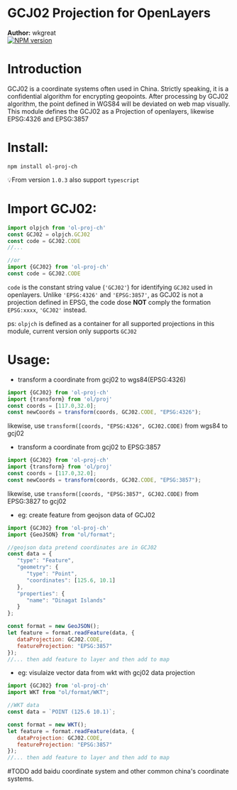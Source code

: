 # GCJ02 Projection for OpenLayers
**Author:** wkgreat  
[![NPM version](https://img.shields.io/npm/v/ol-proj-ch.svg)](https://www.npmjs.com/package/ol-proj-ch)


# Introduction
GCJ02 is a coordinate systems often used in China. 
Strictly speaking, it is a confidential algorithm for encrypting geopoints.
After processing by GCJ02 algorithm, 
the point defined in WGS84 will be deviated on web map visually.
This module defines the GCJ02 as a Projection of openlayers, likewise EPSG:4326 and EPSG:3857

# Install:
```shell script
npm install ol-proj-ch
```
💡From version `1.0.3` also support `typescript`

# Import GCJ02:
```javascript
import olpjch from 'ol-proj-ch'
const GCJ02 = olpjch.GCJ02
const code = GCJ02.CODE
//...

//or
import {GCJ02} from 'ol-proj-ch'
const code = GCJ02.CODE
```
`code` is the constant string value (`'GCJ02'`) for identifying `GCJ02` used in openlayers. 
Unlike `'EPSG:4326'` and `'EPSG:3857'`, as GCJ02 is not a projection defined in EPSG, the code
dose **NOT** comply the formation `EPSG:xxxx`, `'GCJ02'` instead.

ps: `olpjch` is defined as a container for all supported projections in this module, 
current version only supports `GCJ02`

# Usage:
* transform a coordinate from gcj02 to wgs84(EPSG:4326)
```javascript
import {GCJ02} from 'ol-proj-ch'
import {transform} from 'ol/proj'
const coords = [117.0,32.0];
const newCoords = transform(coords, GCJ02.CODE, "EPSG:4326");
```
likewise, use `transform([coords, "EPSG:4326", GCJ02.CODE)` from wgs84 to gcj02


* transform a coordinate from gcj02 to EPSG:3857
```javascript
import {GCJ02} from 'ol-proj-ch'
import {transform} from 'ol/proj'
const coords = [117.0,32.0];
const newCoords = transform(coords, GCJ02.CODE, "EPSG:3857");
```
likewise, use `transform([coords, "EPSG:3857", GCJ02.CODE)` from EPSG:3827 to gcj02

* eg: create feature from geojson data of GCJ02
```javascript
import {GCJ02} from 'ol-proj-ch'
import {GeoJSON} from "ol/format";

//geojson data pretend coordinates are in GCJ02
const data = {
   "type": "Feature",
   "geometry": {
      "type": "Point",
      "coordinates": [125.6, 10.1]
   },
   "properties": {
      "name": "Dinagat Islands"
   }
};

const format = new GeoJSON();
let feature = format.readFeature(data, {
   dataProjection: GCJ02.CODE,
   featureProjection: "EPSG:3857"
});
//... then add feature to layer and then add to map
```
* eg: visulaize vector data from wkt with gcj02 data projection
```javascript
import {GCJ02} from 'ol-proj-ch'
import WKT from "ol/format/WKT";

//WKT data
const data = `POINT (125.6 10.1)`;

const format = new WKT();
let feature = format.readFeature(data, {
   dataProjection: GCJ02.CODE,
   featureProjection: "EPSG:3857"
});
//... then add feature to layer and then add to map
```
#TODO
add baidu coordinate system and other common china's coordinate systems.
